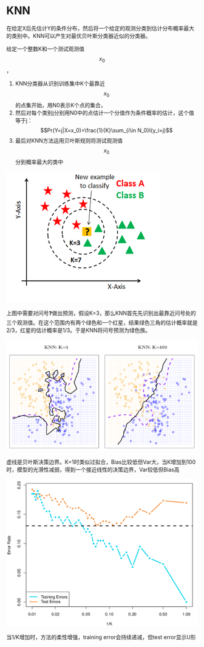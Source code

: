 # KNN

在给定X后先估计Y的条件分布，然后将一个给定的观测分类到估计分布概率最大的类别中。KNN可以产生对最优贝叶斯分类器近似的分类器。

给定一个整数K和一个测试观测值 $$x_0$$ ，

1. KNN分类器从识别训练集中K个最靠近$$x_0$$的点集开始，用N0表示K个点的集合，
2. 然后对每个类别j分别用N0中的点估计一个分值作为条件概率的估计，这个值等于j： $$Pr(Y=j|X=x_0)=\frac{1}{K}\sum_{i\in N_0}I(y_i=j)$$ 
3. 最后对KNN方法运用贝叶斯规则将测试观测值$$x_0$$分到概率最大的类中

![](../.gitbook/assets/image%20%287%29.png)

上图中需要对问号❓做出预测，假设K=3，那么KNN首先先识别出最靠近问号处的三个观测值。在这个范围内有两个绿色和一个红星，结果绿色三角的估计概率就是2/3，红星的估计概率是1/3。于是KNN将问号预测为绿色族。

![](../.gitbook/assets/image%20%2822%29.png)

虚线是贝叶斯决策边界。K=1时类似过拟合，Bias比较低但Var大，当K增加到100时，模型的光滑性减弱，得到一个接近线性的决策边界，Var较低但Bias高

![](../.gitbook/assets/image%20%2825%29.png)

当1/K增加时，方法的柔性增强，training error会持续递减，但test error显示U形

